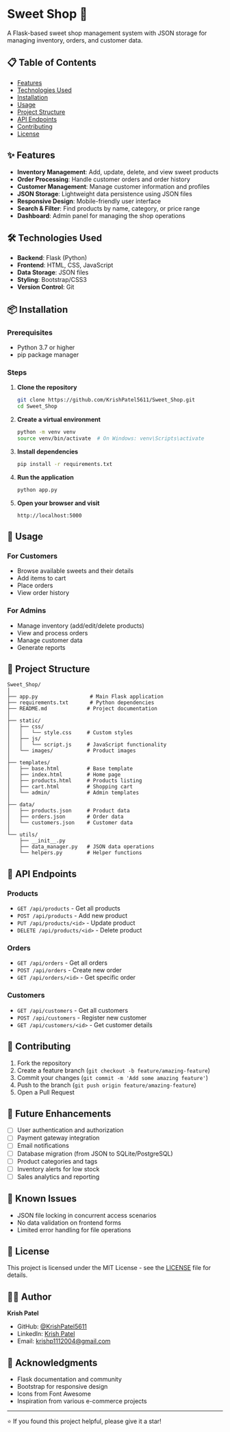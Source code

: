 # Sweet Shop 🍬

A Flask-based sweet shop management system with JSON storage for managing inventory, orders, and customer data.

## 📋 Table of Contents
- [Features](#features)
- [Technologies Used](#technologies-used)
- [Installation](#installation)
- [Usage](#usage)
- [Project Structure](#project-structure)
- [API Endpoints](#api-endpoints)
- [Contributing](#contributing)
- [License](#license)

## ✨ Features

- **Inventory Management**: Add, update, delete, and view sweet products
- **Order Processing**: Handle customer orders and order history
- **Customer Management**: Manage customer information and profiles
- **JSON Storage**: Lightweight data persistence using JSON files
- **Responsive Design**: Mobile-friendly user interface
- **Search & Filter**: Find products by name, category, or price range
- **Dashboard**: Admin panel for managing the shop operations

## 🛠️ Technologies Used

- **Backend**: Flask (Python)
- **Frontend**: HTML, CSS, JavaScript
- **Data Storage**: JSON files
- **Styling**: Bootstrap/CSS3
- **Version Control**: Git

## 📦 Installation

### Prerequisites
- Python 3.7 or higher
- pip package manager

### Steps

1. **Clone the repository**
   ```bash
   git clone https://github.com/KrishPatel5611/Sweet_Shop.git
   cd Sweet_Shop
   ```

2. **Create a virtual environment**
   ```bash
   python -m venv venv
   source venv/bin/activate  # On Windows: venv\Scripts\activate
   ```

3. **Install dependencies**
   ```bash
   pip install -r requirements.txt
   ```

4. **Run the application**
   ```bash
   python app.py
   ```

5. **Open your browser and visit**
   ```
   http://localhost:5000
   ```

## 🚀 Usage

### For Customers
- Browse available sweets and their details
- Add items to cart
- Place orders
- View order history

### For Admins
- Manage inventory (add/edit/delete products)
- View and process orders
- Manage customer data
- Generate reports

## 📁 Project Structure

```
Sweet_Shop/
│
├── app.py                 # Main Flask application
├── requirements.txt       # Python dependencies
├── README.md             # Project documentation
│
├── static/
│   ├── css/
│   │   └── style.css     # Custom styles
│   ├── js/
│   │   └── script.js     # JavaScript functionality
│   └── images/           # Product images
│
├── templates/
│   ├── base.html         # Base template
│   ├── index.html        # Home page
│   ├── products.html     # Products listing
│   ├── cart.html         # Shopping cart
│   └── admin/            # Admin templates
│
├── data/
│   ├── products.json     # Product data
│   ├── orders.json       # Order data
│   └── customers.json    # Customer data
│
└── utils/
    ├── __init__.py
    ├── data_manager.py   # JSON data operations
    └── helpers.py        # Helper functions
```

## 🔗 API Endpoints

### Products
- `GET /api/products` - Get all products
- `POST /api/products` - Add new product
- `PUT /api/products/<id>` - Update product
- `DELETE /api/products/<id>` - Delete product

### Orders
- `GET /api/orders` - Get all orders
- `POST /api/orders` - Create new order
- `GET /api/orders/<id>` - Get specific order

### Customers
- `GET /api/customers` - Get all customers
- `POST /api/customers` - Register new customer
- `GET /api/customers/<id>` - Get customer details

## 🤝 Contributing

1. Fork the repository
2. Create a feature branch (`git checkout -b feature/amazing-feature`)
3. Commit your changes (`git commit -m 'Add some amazing feature'`)
4. Push to the branch (`git push origin feature/amazing-feature`)
5. Open a Pull Request

## 📝 Future Enhancements

- [ ] User authentication and authorization
- [ ] Payment gateway integration
- [ ] Email notifications
- [ ] Database migration (from JSON to SQLite/PostgreSQL)
- [ ] Product categories and tags
- [ ] Inventory alerts for low stock
- [ ] Sales analytics and reporting

## 🐛 Known Issues

- JSON file locking in concurrent access scenarios
- No data validation on frontend forms
- Limited error handling for file operations

## 📄 License

This project is licensed under the MIT License - see the [LICENSE](LICENSE) file for details.

## 👨‍💻 Author

**Krish Patel**
- GitHub: [@KrishPatel5611](https://github.com/KrishPatel5611)
- LinkedIn: [Krish Patel](https://www.linkedin.com/in/krish-patel-9a2b662b3?utm_source=share&utm_campaign=share_via&utm_content=profile&utm_medium=ios_app)
- Email: krishp1112004@gmail.com

## 🙏 Acknowledgments

- Flask documentation and community
- Bootstrap for responsive design
- Icons from Font Awesome
- Inspiration from various e-commerce projects

---

⭐ If you found this project helpful, please give it a star!